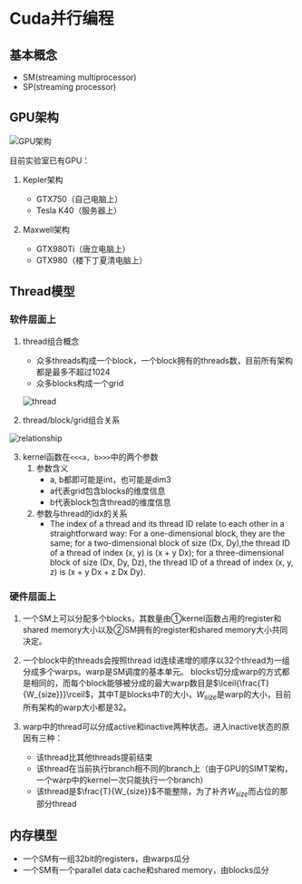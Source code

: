 # Cuda并行编程

## 基本概念
* SM(streaming multiprocessor)
* SP(streaming processor)

## GPU架构

![GPU架构](http://7xnluw.com1.z0.glb.clouddn.com/GPU/gpu-computing-applications.png)

目前实验室已有GPU：
1. Kepler架构
    * GTX750（自己电脑上）
    * Tesla K40（服务器上）

2. Maxwell架构
    * GTX980Ti（唐立电脑上）
    * GTX980（楼下丁夏清电脑上）

## Thread模型

### 软件层面上

1. thread组合概念

    * 众多threads构成一个block，一个block拥有的threads数，目前所有架构都是最多不超过1024
    * 众多blocks构成一个grid

    ![thread](http://7xnluw.com1.z0.glb.clouddn.com/GPU/grid-of-thread-blocks.png)

2. thread/block/grid组合关系

![relationship](http://7xnluw.com1.z0.glb.clouddn.com/GPU/relationship-between-thread-block-grid-new.jpg)


3. kernel函数在`<<<a, b>>>`中的两个参数
    1) 参数含义
        * a, b都即可能是int，也可能是dim3
        * a代表grid包含blocks的维度信息
        * b代表block包含thread的维度信息
    2) 参数与thread的idx的关系
        * The index of a thread and its thread ID relate to each other in a straightforward way: For a one-dimensional block, they are the same; for a two-dimensional block of size (Dx, Dy),the thread ID of a thread of index (x, y) is (x + y Dx); for a three-dimensional block of size (Dx, Dy, Dz), the thread ID of a thread of index (x, y, z) is (x + y Dx + z Dx Dy).


### 硬件层面上

1. 一个SM上可以分配多个blocks，其数量由①kernel函数占用的register和shared memory大小以及②SM拥有的register和shared memory大小共同决定。

2. 一个block中的threads会按照thread id连续递增的顺序以32个thread为一组分成多个warps。warp是SM调度的基本单元。
blocks切分成warp的方式都是相同的，而每个block能够被分成的最大warp数目是$\lceil{\frac{T}{W_{size}}}\rceil$，其中T是blocks中$T$的大小，$W_{size}$是warp的大小，目前所有架构的warp大小都是32。

3. warp中的thread可以分成active和inactive两种状态。进入inactive状态的原因有三种：
    * 该thread比其他threads提前结束
    * 该thread在当前执行branch相不同的branch上（由于GPU的SIMT架构，一个warp中的kernel一次只能执行一个branch）
    * 该thread是$\frac{T}{W_{size}}$不能整除，为了补齐$W_{size}$而占位的那部分thread


## 内存模型

* 一个SM有一组32bit的registers，由warps瓜分
* 一个SM有一个parallel data cache和shared memory，由blocks瓜分
